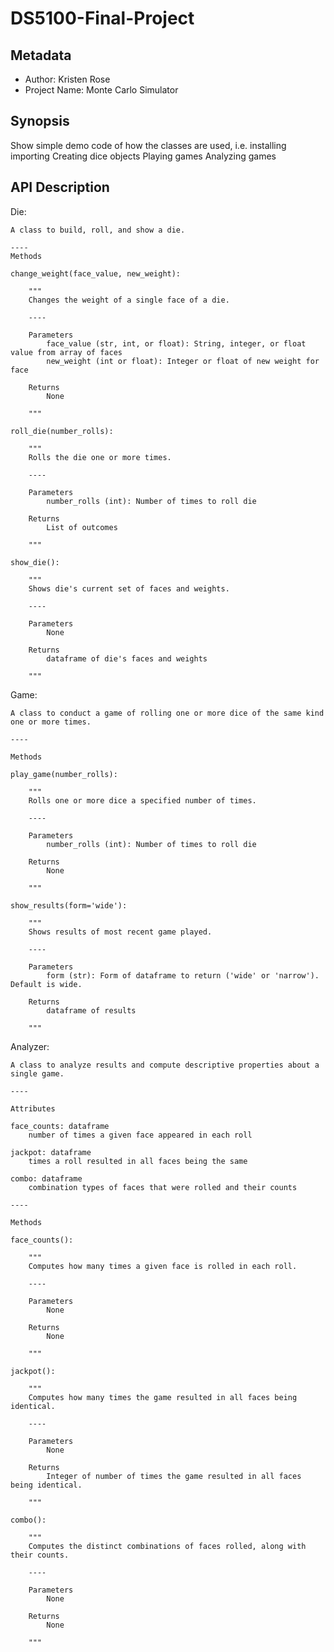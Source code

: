 # DS5100-Final-Project

Metadata
------
* Author: Kristen Rose
* Project Name: Monte Carlo Simulator

Synopsis
------

Show simple demo code of how the classes are used, i.e.
installing
importing
Creating dice objects
Playing games
Analyzing games

API Description
------

Die:
     
    A class to build, roll, and show a die.
    
    ---- 
    Methods
    
    change_weight(face_value, new_weight):
                
        """
        Changes the weight of a single face of a die.
        
        ----
        
        Parameters
            face_value (str, int, or float): String, integer, or float value from array of faces
            new_weight (int or float): Integer or float of new weight for face
            
        Returns
            None
        
        """
        
    roll_die(number_rolls):
       
        """
        Rolls the die one or more times.
        
        ----
        
        Parameters
            number_rolls (int): Number of times to roll die
            
        Returns
            List of outcomes
        
        """
        
    show_die():
        
        """
        Shows die's current set of faces and weights.
        
        ----
        
        Parameters
            None
            
        Returns
            dataframe of die's faces and weights
        
        """
        
Game:

    A class to conduct a game of rolling one or more dice of the same kind one or more times.
    
    ----
    
    Methods
    
    play_game(number_rolls):
        
        """
        Rolls one or more dice a specified number of times.
        
        ----
        
        Parameters
            number_rolls (int): Number of times to roll die
            
        Returns
            None
        
        """
        
    show_results(form='wide'):
        
        """
        Shows results of most recent game played.
        
        ----
        
        Parameters
            form (str): Form of dataframe to return ('wide' or 'narrow'). Default is wide. 
            
        Returns
            dataframe of results
        
        """
        
Analyzer:

    A class to analyze results and compute descriptive properties about a single game.
    
    ---- 
    
    Attributes

    face_counts: dataframe
        number of times a given face appeared in each roll
    
    jackpot: dataframe
        times a roll resulted in all faces being the same
        
    combo: dataframe
        combination types of faces that were rolled and their counts
            
    ---- 
    
    Methods
    
    face_counts():
        
        """
        Computes how many times a given face is rolled in each roll.
        
        ----
        
        Parameters
            None
            
        Returns
            None
        
        """
        
    jackpot():
        
        """
        Computes how many times the game resulted in all faces being identical.
        
        ----
        
        Parameters
            None
            
        Returns
            Integer of number of times the game resulted in all faces being identical.
        
        """
        
    combo():
        
        """
        Computes the distinct combinations of faces rolled, along with their counts.
        
        ----
        
        Parameters
            None
            
        Returns
            None
        
        """


